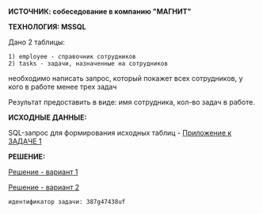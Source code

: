 **ИСТОЧНИК: собеседование в компанию "МАГНИТ"**

**ТЕХНОЛОГИЯ: MSSQL**

Дано 2 таблицы:

	1) employee - справочник сотрудников
	2) tasks - задачи, назначенные на сотрудников
необходимо написать запрос, который покажет всех сотрудников, у кого в работе менее трех задач

Результат предоставить в виде: имя сотрудника, кол-во задач в работе.

**ИСХОДНЫЕ ДАННЫЕ:**

SQL-запрос для формирования исходных таблиц - [Приложение к ЗАДАЧЕ 1](https://github.com/DevSergo/SQL-zadachi/blob/main/%D0%97%D0%B0%D0%B4%D0%B0%D1%87%D0%B0%201%20(%D0%BF%D1%80%D0%B8%D0%BB%D0%BE%D0%B6%D0%B5%D0%BD%D0%B8%D0%B5).sql)

**РЕШЕНИЕ:**

[Решение - вариант 1](https://github.com/DevSergo/SQL-zadachi/blob/main/%D0%97%D0%B0%D0%B4%D0%B0%D1%87%D0%B0%201%20(%D1%80%D0%B5%D1%88%D0%B5%D0%BD%D0%B8%D0%B5%20%D0%B2%D0%B0%D1%80%D0%B8%D0%B0%D0%BD%D1%82%201).sql)

[Решение - вариант 2](https://github.com/DevSergo/SQL-zadachi/blob/main/%D0%97%D0%B0%D0%B4%D0%B0%D1%87%D0%B0%201%20(%D1%80%D0%B5%D1%88%D0%B5%D0%BD%D0%B8%D0%B5%20%D0%B2%D0%B0%D1%80%D0%B8%D0%B0%D0%BD%D1%82%202).sql)

      
      
	идентификатор задачи: 387g47438uf
